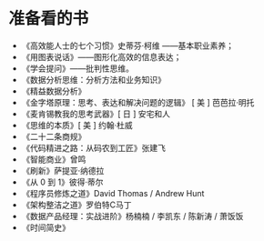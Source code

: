 # 准备看的书

- 《高效能人士的七个习惯》史蒂芬·柯维 ——基本职业素养；
- 《用图表说话》——图形化高效的信息表达；
- 《学会提问》——批判性思维。
- 《数据分析思维：分析方法和业务知识》
- 《精益数据分析》
- 《金字塔原理：思考、表达和解决问题的逻辑》 [ 美 ] 芭芭拉·明托 
- 《麦肯锡教我的思考武器》[ 日 ] 安宅和人
- 《思维的本质》[ 美 ] 约翰·杜威
- 《二十二条商规》
- 《代码精进之路：从码农到工匠》张建飞
- 《智能商业》曾鸣
- 《刷新》萨提亚·纳德拉
- 《从 0 到 1》彼得·蒂尔
- 《程序员修炼之道》David Thomas / Andrew Hunt
- 《架构整洁之道》罗伯特C马丁
- 《数据产品经理：实战进阶》杨楠楠 / 李凯东 / 陈新涛 / 萧饭饭
- 《时间简史》
